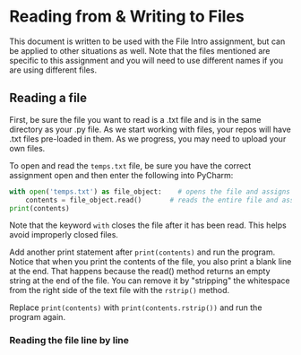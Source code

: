 # Reading from & Writing to Files
This document is written to be used with the File Intro assignment, but can be applied to other situations as well. Note that the files mentioned are specific to this assignment and you will need to use different names if
 you are using different files.
## Reading a file
First, be sure the file you want to read is a .txt file and is in the same directory as your .py file. As we start
 working with files, your repos will have .txt files pre-loaded in them. As we progress, you may need to upload your
  own files. 

To open and read the `temps.txt` file, be sure you have the correct assignment open and then enter the following into
 PyCharm:
```python
with open('temps.txt') as file_object:    # opens the file and assigns it to file_object
    contents = file_object.read()       # reads the entire file and assigns it to contents
print(contents)
```
 
Note that the keyword `with` closes the file after it has been read. This helps avoid improperly closed files.

Add another print statement after `print(contents)` and run the program. Notice that when you print the contents of
 the file, you also print a blank line at the end. That happens because the read() method returns an empty string at
  the end of the file. You can remove it by "stripping" the whitespace from the right side of the text file with the
   `rstrip()` method.

Replace `print(contents)` with `print(contents.rstrip())` and run the program again. 
 

### Reading the file line by line
